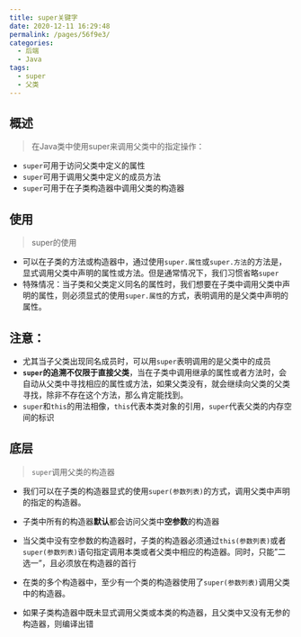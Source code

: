 ```yaml
---
title: super关键字
date: 2020-12-11 16:29:48
permalink: /pages/56f9e3/
categories:
  - 后端
  - Java
tags:
  - super
  - 父类
---
```


## 概述
> 在Java类中使用super来调用父类中的指定操作：

- `super`可用于访问父类中定义的属性
- `super`可用于调用父类中定义的成员方法
- `super`可用于在子类构造器中调用父类的构造器



## 使用

> super的使用

- 可以在子类的方法或构造器中，通过使用`super.属性`或`super.方法`的方法是，显式调用父类中声明的属性或方法。但是通常情况下，我们习惯省略`super`
- 特殊情况：当子类和父类定义同名的属性时，我们想要在子类中调用父类中声明的属性，则必须显式的使用`super.属性`的方式，表明调用的是父类中声明的属性。

## 注意：

- 尤其当子父类出现同名成员时，可以用`super`表明调用的是父类中的成员
- **`super`的追溯不仅限于直接父类**，当在子类中调用继承的属性或者方法时，会自动从父类中寻找相应的属性或方法，如果父类没有，就会继续向父类的父类寻找，除非不存在这个方法，那么肯定能找到。
- `super`和`this`的用法相像，`this`代表本类对象的引用，`super`代表父类的内存空间的标识



## 底层

> `super`调用父类的构造器

- 我们可以在子类的构造器显式的使用`super(参数列表)`的方式，调用父类中声明的指定的构造器。

- 子类中所有的构造器**默认**都会访问父类中**空参数**的构造器
- 当父类中没有空参数的构造器时，子类的构造器必须通过`this(参数列表)`或者`super(参数列表)`语句指定调用本类或者父类中相应的构造器。同时，只能”二选一”，且必须放在构造器的首行
- 在类的多个构造器中，至少有一个类的构造器使用了`super(参数列表)`调用父类中的构造器。
- 如果子类构造器中既未显式调用父类或本类的构造器，且父类中又没有无参的构造器，则编译出错